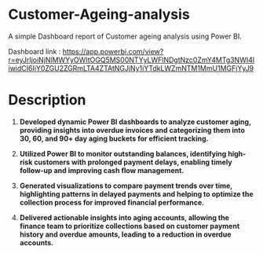# Customer-Ageing-analysis
A simple Dashboard report of Customer ageing analysis using Power BI.

Dashboard link : https://app.powerbi.com/view?r=eyJrIjoiNjNlMWYyOWItOGQ5MS00NTYyLWFlNDgtNzc0ZmY4MTg3NWI4IiwidCI6IjY0ZGU2ZGRmLTA4ZTAtNGJjNy1iYTdkLWZmNTM1MmU1MGFjYyJ9

# Description


1. **Developed dynamic Power BI dashboards to analyze customer aging, providing insights into overdue invoices and categorizing them into 30, 60, and 90+ day aging buckets for efficient tracking.**

2. **Utilized Power BI to monitor outstanding balances, identifying high-risk customers with prolonged payment delays, enabling timely follow-up and improving cash flow management.**

3. **Generated visualizations to compare payment trends over time, highlighting patterns in delayed payments and helping to optimize the collection process for improved financial performance.**

4. **Delivered actionable insights into aging accounts, allowing the finance team to prioritize collections based on customer payment history and overdue amounts, leading to a reduction in overdue accounts.**

